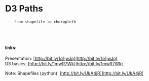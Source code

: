 
# D3 Paths

[//]: # (```yo reveal:slide "Slide Title"```)
  ```--- from shapefile to choropleth ---```  

<br></br>
#### links:
  Presentation: [http://bit.ly/1o1jwJq](http://bit.ly/1o1jwJq)  
  D3 basics: [http://bit.ly/1mwR7Wk](http://bit.ly/1mwR7Wk)  
  
Note:
Shapefiles (python): [http://bit.ly/UkA4jR](http://bit.ly/UkA4jR)  



